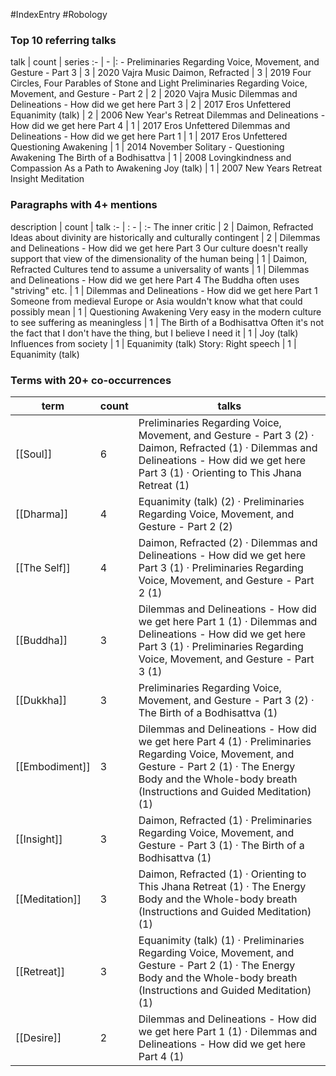 #IndexEntry #Robology

### Top 10 referring talks
talk | count | series
:- | - |: -
<a data-href="Preliminaries Regarding Voice, Movement, and Gesture - Part 3" class="internal-link">Preliminaries Regarding Voice, Movement, and Gesture - Part 3</a> | 3 | <a data-href="2020 Vajra Music" class="internal-link">2020 Vajra Music</a>
<a data-href="Daimon, Refracted" class="internal-link">Daimon, Refracted</a> | 3 | <a data-href="2019 Four Circles, Four Parables of Stone and Light" class="internal-link">2019 Four Circles, Four Parables of Stone and Light</a>
<a data-href="Preliminaries Regarding Voice, Movement, and Gesture - Part 2" class="internal-link">Preliminaries Regarding Voice, Movement, and Gesture - Part 2</a> | 2 | <a data-href="2020 Vajra Music" class="internal-link">2020 Vajra Music</a>
<a data-href="Dilemmas and Delineations - How did we get here Part 3" class="internal-link">Dilemmas and Delineations - How did we get here Part 3</a> | 2 | <a data-href="2017 Eros Unfettered" class="internal-link">2017 Eros Unfettered</a>
<a data-href="Equanimity (talk)" class="internal-link">Equanimity (talk)</a> | 2 | <a data-href="2006 New Year's Retreat" class="internal-link">2006 New Year&#x27;s Retreat</a>
<a data-href="Dilemmas and Delineations - How did we get here Part 4" class="internal-link">Dilemmas and Delineations - How did we get here Part 4</a> | 1 | <a data-href="2017 Eros Unfettered" class="internal-link">2017 Eros Unfettered</a>
<a data-href="Dilemmas and Delineations - How did we get here Part 1" class="internal-link">Dilemmas and Delineations - How did we get here Part 1</a> | 1 | <a data-href="2017 Eros Unfettered" class="internal-link">2017 Eros Unfettered</a>
<a data-href="Questioning Awakening" class="internal-link">Questioning Awakening</a> | 1 | <a data-href="2014 November Solitary - Questioning Awakening" class="internal-link">2014 November Solitary - Questioning Awakening</a>
<a data-href="The Birth of a Bodhisattva" class="internal-link">The Birth of a Bodhisattva</a> | 1 | <a data-href="2008 Lovingkindness and Compassion As a Path to Awakening" class="internal-link">2008 Lovingkindness and Compassion As a Path to Awakening</a>
<a data-href="Joy (talk)" class="internal-link">Joy (talk)</a> | 1 | <a data-href="2007 New Years Retreat Insight Meditation" class="internal-link">2007 New Years Retreat Insight Meditation</a>

### Paragraphs with 4+ mentions
description | count | talk
:- | : - | :-
<a aria-label-position="top" aria-label="Daimon, Refracted > The inner critic" data-href="Daimon, Refracted#The inner critic" class="internal-link">The inner critic</a> | 2 | <a data-href="Daimon, Refracted" class="internal-link">Daimon, Refracted</a>
<a aria-label-position="top" aria-label="Dilemmas and Delineations - How did we get here Part 3 > Ideas about divinity are historically and culturally contingent" data-href="Dilemmas and Delineations - How did we get here Part 3#Ideas about divinity are historically and culturally contingent" class="internal-link">Ideas about divinity are historically and culturally contingent</a> | 2 | <a data-href="Dilemmas and Delineations - How did we get here Part 3" class="internal-link">Dilemmas and Delineations - How did we get here Part 3</a>
<a aria-label-position="top" aria-label="Daimon, Refracted > Our culture doesnt really support that view of the dimensionality of the human being" data-href="Daimon, Refracted#Our culture doesn't really support that view of the dimensionality of the human being" class="internal-link">Our culture doesn&#x27;t really support that view of the dimensionality of the human being</a> | 1 | <a data-href="Daimon, Refracted" class="internal-link">Daimon, Refracted</a>
<a aria-label-position="top" aria-label="Dilemmas and Delineations - How did we get here Part 4 > Cultures tend to assume a universality of wants" data-href="Dilemmas and Delineations - How did we get here Part 4#Cultures tend to assume a universality of wants" class="internal-link">Cultures tend to assume a universality of wants</a> | 1 | <a data-href="Dilemmas and Delineations - How did we get here Part 4" class="internal-link">Dilemmas and Delineations - How did we get here Part 4</a>
<a aria-label-position="top" aria-label="Dilemmas and Delineations - How did we get here Part 1 > The Buddha often uses striving etc " data-href="Dilemmas and Delineations - How did we get here Part 1#The Buddha often uses striving etc " class="internal-link">The Buddha often uses &quot;striving&quot; etc.</a> | 1 | <a data-href="Dilemmas and Delineations - How did we get here Part 1" class="internal-link">Dilemmas and Delineations - How did we get here Part 1</a>
<a aria-label-position="top" aria-label="Questioning Awakening > Someone from medieval Europe or Asia wouldnt know what that could possibly mean" data-href="Questioning Awakening#Someone from medieval Europe or Asia wouldn't know what that could possibly mean" class="internal-link">Someone from medieval Europe or Asia wouldn&#x27;t know what that could possibly mean</a> | 1 | <a data-href="Questioning Awakening" class="internal-link">Questioning Awakening</a>
<a aria-label-position="top" aria-label="The Birth of a Bodhisattva > Very easy in the modern culture to see suffering as meaningless" data-href="The Birth of a Bodhisattva#Very easy in the modern culture to see suffering as meaningless" class="internal-link">Very easy in the modern culture to see suffering as meaningless</a> | 1 | <a data-href="The Birth of a Bodhisattva" class="internal-link">The Birth of a Bodhisattva</a>
<a aria-label-position="top" aria-label="Joy (talk) > Often its not the fact that I dont have the thing but I believe I need it" data-href="Joy (talk)#Often it's not the fact that I don't have the thing but I believe I need it" class="internal-link">Often it&#x27;s not the fact that I don&#x27;t have the thing, but I believe I need it</a> | 1 | <a data-href="Joy (talk)" class="internal-link">Joy (talk)</a>
<a aria-label-position="top" aria-label="Equanimity (talk) > Influences from society" data-href="Equanimity (talk)#Influences from society" class="internal-link">Influences from society</a> | 1 | <a data-href="Equanimity (talk)" class="internal-link">Equanimity (talk)</a>
<a aria-label-position="top" aria-label="Equanimity (talk) > Story Right speech" data-href="Equanimity (talk)#Story Right speech" class="internal-link">Story: Right speech</a> | 1 | <a data-href="Equanimity (talk)" class="internal-link">Equanimity (talk)</a>

### Terms with 20+ co-occurrences
term | count | talks
-|-|-
[[Soul]] | 6 | <span class="counts"><a data-href="Preliminaries Regarding Voice, Movement, and Gesture - Part 3" class="internal-link">Preliminaries Regarding Voice, Movement, and Gesture - Part 3</a> (2) · <a data-href="Daimon, Refracted" class="internal-link">Daimon, Refracted</a> (1) · <a data-href="Dilemmas and Delineations - How did we get here Part 3" class="internal-link">Dilemmas and Delineations - How did we get here Part 3</a> (1) · <a data-href="Orienting to This Jhana Retreat" class="internal-link">Orienting to This Jhana Retreat</a> (1)</span> 
[[Dharma]] | 4 | <span class="counts"><a data-href="Equanimity (talk)" class="internal-link">Equanimity (talk)</a> (2) · <a data-href="Preliminaries Regarding Voice, Movement, and Gesture - Part 2" class="internal-link">Preliminaries Regarding Voice, Movement, and Gesture - Part 2</a> (2)</span> 
[[The Self]] | 4 | <span class="counts"><a data-href="Daimon, Refracted" class="internal-link">Daimon, Refracted</a> (2) · <a data-href="Dilemmas and Delineations - How did we get here Part 3" class="internal-link">Dilemmas and Delineations - How did we get here Part 3</a> (1) · <a data-href="Preliminaries Regarding Voice, Movement, and Gesture - Part 2" class="internal-link">Preliminaries Regarding Voice, Movement, and Gesture - Part 2</a> (1)</span> 
[[Buddha]] | 3 | <span class="counts"><a data-href="Dilemmas and Delineations - How did we get here Part 1" class="internal-link">Dilemmas and Delineations - How did we get here Part 1</a> (1) · <a data-href="Dilemmas and Delineations - How did we get here Part 3" class="internal-link">Dilemmas and Delineations - How did we get here Part 3</a> (1) · <a data-href="Preliminaries Regarding Voice, Movement, and Gesture - Part 3" class="internal-link">Preliminaries Regarding Voice, Movement, and Gesture - Part 3</a> (1)</span> 
[[Dukkha]] | 3 | <span class="counts"><a data-href="Preliminaries Regarding Voice, Movement, and Gesture - Part 3" class="internal-link">Preliminaries Regarding Voice, Movement, and Gesture - Part 3</a> (2) · <a data-href="The Birth of a Bodhisattva" class="internal-link">The Birth of a Bodhisattva</a> (1)</span> 
[[Embodiment]] | 3 | <span class="counts"><a data-href="Dilemmas and Delineations - How did we get here Part 4" class="internal-link">Dilemmas and Delineations - How did we get here Part 4</a> (1) · <a data-href="Preliminaries Regarding Voice, Movement, and Gesture - Part 2" class="internal-link">Preliminaries Regarding Voice, Movement, and Gesture - Part 2</a> (1) · <a data-href="The Energy Body and the Whole-body breath (Instructions and Guided Meditation)" class="internal-link">The Energy Body and the Whole-body breath (Instructions and Guided Meditation)</a> (1)</span> 
[[Insight]] | 3 | <span class="counts"><a data-href="Daimon, Refracted" class="internal-link">Daimon, Refracted</a> (1) · <a data-href="Preliminaries Regarding Voice, Movement, and Gesture - Part 3" class="internal-link">Preliminaries Regarding Voice, Movement, and Gesture - Part 3</a> (1) · <a data-href="The Birth of a Bodhisattva" class="internal-link">The Birth of a Bodhisattva</a> (1)</span> 
[[Meditation]] | 3 | <span class="counts"><a data-href="Daimon, Refracted" class="internal-link">Daimon, Refracted</a> (1) · <a data-href="Orienting to This Jhana Retreat" class="internal-link">Orienting to This Jhana Retreat</a> (1) · <a data-href="The Energy Body and the Whole-body breath (Instructions and Guided Meditation)" class="internal-link">The Energy Body and the Whole-body breath (Instructions and Guided Meditation)</a> (1)</span> 
[[Retreat]] | 3 | <span class="counts"><a data-href="Equanimity (talk)" class="internal-link">Equanimity (talk)</a> (1) · <a data-href="Preliminaries Regarding Voice, Movement, and Gesture - Part 2" class="internal-link">Preliminaries Regarding Voice, Movement, and Gesture - Part 2</a> (1) · <a data-href="The Energy Body and the Whole-body breath (Instructions and Guided Meditation)" class="internal-link">The Energy Body and the Whole-body breath (Instructions and Guided Meditation)</a> (1)</span> 
[[Desire]] | 2 | <span class="counts"><a data-href="Dilemmas and Delineations - How did we get here Part 1" class="internal-link">Dilemmas and Delineations - How did we get here Part 1</a> (1) · <a data-href="Dilemmas and Delineations - How did we get here Part 4" class="internal-link">Dilemmas and Delineations - How did we get here Part 4</a> (1)</span> 

